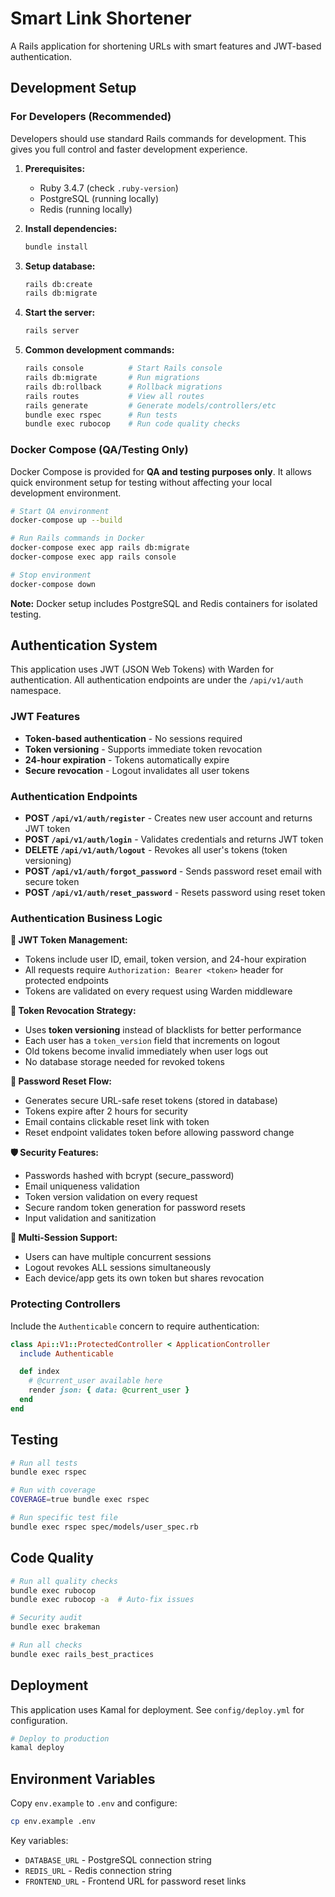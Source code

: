# Smart Link Shortener

A Rails application for shortening URLs with smart features and JWT-based authentication.

## Development Setup

### For Developers (Recommended)

Developers should use standard Rails commands for development. This gives you full control and faster development experience.

1. **Prerequisites:**
   - Ruby 3.4.7 (check `.ruby-version`)
   - PostgreSQL (running locally)
   - Redis (running locally)

2. **Install dependencies:**
   ```bash
   bundle install
   ```

3. **Setup database:**
   ```bash
   rails db:create
   rails db:migrate
   ```

4. **Start the server:**
   ```bash
   rails server
   ```

5. **Common development commands:**
   ```bash
   rails console          # Start Rails console
   rails db:migrate       # Run migrations
   rails db:rollback      # Rollback migrations
   rails routes           # View all routes
   rails generate         # Generate models/controllers/etc
   bundle exec rspec      # Run tests
   bundle exec rubocop    # Run code quality checks
   ```

### Docker Compose (QA/Testing Only)

Docker Compose is provided for **QA and testing purposes only**. It allows quick environment setup for testing without affecting your local development environment.

```bash
# Start QA environment
docker-compose up --build

# Run Rails commands in Docker
docker-compose exec app rails db:migrate
docker-compose exec app rails console

# Stop environment
docker-compose down
```

**Note:** Docker setup includes PostgreSQL and Redis containers for isolated testing.

## Authentication System

This application uses JWT (JSON Web Tokens) with Warden for authentication. All authentication endpoints are under the `/api/v1/auth` namespace.

### JWT Features

- **Token-based authentication** - No sessions required
- **Token versioning** - Supports immediate token revocation
- **24-hour expiration** - Tokens automatically expire
- **Secure revocation** - Logout invalidates all user tokens

### Authentication Endpoints

- **POST `/api/v1/auth/register`** - Creates new user account and returns JWT token
- **POST `/api/v1/auth/login`** - Validates credentials and returns JWT token
- **DELETE `/api/v1/auth/logout`** - Revokes all user's tokens (token versioning)
- **POST `/api/v1/auth/forgot_password`** - Sends password reset email with secure token
- **POST `/api/v1/auth/reset_password`** - Resets password using reset token

### Authentication Business Logic

**🔐 JWT Token Management:**
- Tokens include user ID, email, token version, and 24-hour expiration
- All requests require `Authorization: Bearer <token>` header for protected endpoints
- Tokens are validated on every request using Warden middleware

**🚪 Token Revocation Strategy:**
- Uses **token versioning** instead of blacklists for better performance
- Each user has a `token_version` field that increments on logout
- Old tokens become invalid immediately when user logs out
- No database storage needed for revoked tokens

**📧 Password Reset Flow:**
- Generates secure URL-safe reset tokens (stored in database)
- Tokens expire after 2 hours for security
- Email contains clickable reset link with token
- Reset endpoint validates token before allowing password change

**🛡️ Security Features:**
- Passwords hashed with bcrypt (secure_password)
- Email uniqueness validation
- Token version validation on every request
- Secure random token generation for password resets
- Input validation and sanitization

**🔄 Multi-Session Support:**
- Users can have multiple concurrent sessions
- Logout revokes ALL sessions simultaneously
- Each device/app gets its own token but shares revocation

### Protecting Controllers

Include the `Authenticable` concern to require authentication:

```ruby
class Api::V1::ProtectedController < ApplicationController
  include Authenticable

  def index
    # @current_user available here
    render json: { data: @current_user }
  end
end
```

## Testing

```bash
# Run all tests
bundle exec rspec

# Run with coverage
COVERAGE=true bundle exec rspec

# Run specific test file
bundle exec rspec spec/models/user_spec.rb
```

## Code Quality

```bash
# Run all quality checks
bundle exec rubocop
bundle exec rubocop -a  # Auto-fix issues

# Security audit
bundle exec brakeman

# Run all checks
bundle exec rails_best_practices
```

## Deployment

This application uses Kamal for deployment. See `config/deploy.yml` for configuration.

```bash
# Deploy to production
kamal deploy
```

## Environment Variables

Copy `env.example` to `.env` and configure:

```bash
cp env.example .env
```

Key variables:
- `DATABASE_URL` - PostgreSQL connection string
- `REDIS_URL` - Redis connection string
- `FRONTEND_URL` - Frontend URL for password reset links
